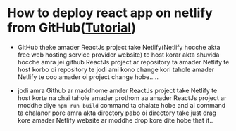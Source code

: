 # How to deploy react app on netlify from GitHub([Tutorial](https://www.youtube.com/watch?v=y4DZJKGCIPc&list=PLgH5QX0i9K3rGtitufynBKMy5gAFpa1y8&index=70))

 
* GitHub theke amader ReactJs project take Netlify(Netlify hocche akta free web hosting service provider website) te host korar akta shuvida hocche amra jei github ReactJs project ar repository ta amader  Netlify te host korbo oi repository te jodi ami kono change kori tahole amader Netlify te ooo amader oi project change hobe.....

* jodi amra Github ar maddhome amder ReactJs project take Netlify te host korte na chai tahole amader prothom aa amader ReactJs project ar moddhe diye ```npm run build``` command ta chalate hobe and ai command ta chalanor pore amra akta directory pabo oi directory take just drag kore amader Netlify website ar moddhe drop kore dite hobe that it..
